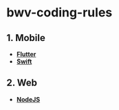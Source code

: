 # bwv-coding-rules


## 1. Mobile

- [**Flutter**](./Flutter.md)
- [**Swift**](./Swift.md)

## 2. Web
- [**NodeJS**](./NodeJs.md)
  
